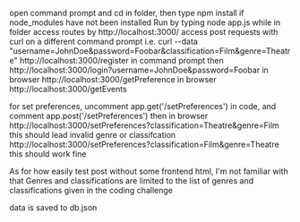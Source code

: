 open command prompt and cd in folder, then type npm install if node_modules have not been installed
Run by typing node app.js while in folder
access routes by http://localhost:3000/
access post requests with curl on a different command prompt
i.e.
curl --data "username=JohnDoe&password=Foobar&classification=Film&genre=Theatre"  http://localhost:3000/register 
in command prompt
then
http://localhost:3000/login?username=JohnDoe&password=Foobar
in browser
http://localhost:3000/getPreference
in browser
http://localhost:3000/getEvents

for set preferences, uncomment app.get('/setPreferences') in code, and comment app.post('/setPreferences')
then in browser
http://localhost:3000/setPreferences?classification=Theatre&genre=Film this should lead invalid genre or classifcation
http://localhost:3000/setPreferences?classification=Film&genre=Theatre this should work fine

As for how easily test post without some frontend html, I'm not familiar with that
Genres and classifications are limited to the list of genres and classifications given in the coding challenge

data is saved to db.json